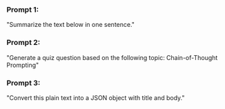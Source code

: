 ### Prompt 1:
"Summarize the text below in one sentence."

### Prompt 2:
"Generate a quiz question based on the following topic: Chain-of-Thought Prompting"

### Prompt 3:
"Convert this plain text into a JSON object with title and body."
